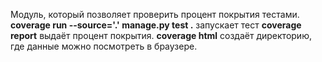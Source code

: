Модуль, который позволяет проверить процент покрытия тестами.
__coverage run --source='.' manage.py test .__ запускает тест
__coverage report__ выдаёт процент покрытия.
__coverage html__ создаёт директорию, где данные можно посмотреть в браузере.

